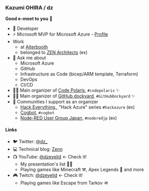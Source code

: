 ### Kazumi OHIRA / dz

**Good e-meet to you** :wave:

- :hamster: Developer
- :zap: Microsoft MVP for Microsoft Azure - [Profile](https://mvp.microsoft.com/en-us/PublicProfile/5002150)
- Work
  - at [Alterbooth](https://www.alterbooth.com/)
  - belonged to [ZEN Architects](https://zenarchitects.co.jp/) (ex)
- :speech_balloon: Ask me about
  - Microsoft Azure
  - GitHub
  - Infrastructure as Code (bicep/ARM template, Terraform)
  - DevOps
  - CI/CD
- 👩‍💻 Main organizer of [Code Polaris](https://code-polaris.connpass.com/), `#codepolaris` :sparkles:
- 👩‍💻 Main organizer of [GitHub dockyard](https://github-dockyard.connpass.com/), `#GitHubDockyard` :sparkles:
- :ocean: Communities I support as an organizer
  - [Hack Everything.](https://hack-everything.connpass.com/), "Hack Azure" series `#hackazure` (ex)
  - [Cogbot](https://cogbot.connpass.com/), `#cogbot`
  - [Node-RED User Group Japan](https://node-red.connpass.com/), `#noderedjp` (ex)

#### Links

- 🐦 Twitter: [@dz_](https://twitter.com/dz_)
- 💻 Technical blog: [Zenn](https://zenn.dev/dzeyelid)
- 📺 YouTube: [@dzeyelid](https://www.youtube.com/@dzeyelid) <- Check it!
  - My presentation's list 👩‍💻
  - Playing games like Minecraft ⚒, Apex Legends 🔫 and more
- 🎮 Twitch: [@dzeyelid](https://www.twitch.tv/dzeyelid) <- Check it!
  - Playing games like Escape from Tarkov 🪖
